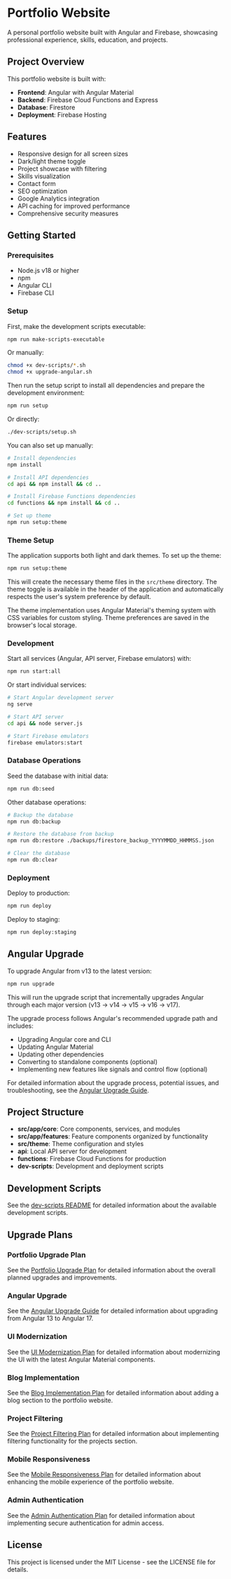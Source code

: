 # Portfolio Website

A personal portfolio website built with Angular and Firebase, showcasing professional experience, skills, education, and projects.

## Project Overview

This portfolio website is built with:
- **Frontend**: Angular with Angular Material
- **Backend**: Firebase Cloud Functions and Express
- **Database**: Firestore
- **Deployment**: Firebase Hosting

## Features

- Responsive design for all screen sizes
- Dark/light theme toggle
- Project showcase with filtering
- Skills visualization
- Contact form
- SEO optimization
- Google Analytics integration
- API caching for improved performance
- Comprehensive security measures

## Getting Started

### Prerequisites

- Node.js v18 or higher
- npm
- Angular CLI
- Firebase CLI

### Setup

First, make the development scripts executable:

```bash
npm run make-scripts-executable
```

Or manually:

```bash
chmod +x dev-scripts/*.sh
chmod +x upgrade-angular.sh
```

Then run the setup script to install all dependencies and prepare the development environment:

```bash
npm run setup
```

Or directly:

```bash
./dev-scripts/setup.sh
```

You can also set up manually:

```bash
# Install dependencies
npm install

# Install API dependencies
cd api && npm install && cd ..

# Install Firebase Functions dependencies
cd functions && npm install && cd ..

# Set up theme
npm run setup:theme
```

### Theme Setup

The application supports both light and dark themes. To set up the theme:

```bash
npm run setup:theme
```

This will create the necessary theme files in the `src/theme` directory. The theme toggle is available in the header of the application and automatically respects the user's system preference by default.

The theme implementation uses Angular Material's theming system with CSS variables for custom styling. Theme preferences are saved in the browser's local storage.

### Development

Start all services (Angular, API server, Firebase emulators) with:

```bash
npm run start:all
```

Or start individual services:

```bash
# Start Angular development server
ng serve

# Start API server
cd api && node server.js

# Start Firebase emulators
firebase emulators:start
```

### Database Operations

Seed the database with initial data:

```bash
npm run db:seed
```

Other database operations:

```bash
# Backup the database
npm run db:backup

# Restore the database from backup
npm run db:restore ./backups/firestore_backup_YYYYMMDD_HHMMSS.json

# Clear the database
npm run db:clear
```

### Deployment

Deploy to production:

```bash
npm run deploy
```

Deploy to staging:

```bash
npm run deploy:staging
```

## Angular Upgrade

To upgrade Angular from v13 to the latest version:

```bash
npm run upgrade
```

This will run the upgrade script that incrementally upgrades Angular through each major version (v13 → v14 → v15 → v16 → v17).

The upgrade process follows Angular's recommended upgrade path and includes:
- Upgrading Angular core and CLI
- Updating Angular Material
- Updating other dependencies
- Converting to standalone components (optional)
- Implementing new features like signals and control flow (optional)

For detailed information about the upgrade process, potential issues, and troubleshooting, see the [Angular Upgrade Guide](./angular-upgrade-guide.md).

## Project Structure

- **src/app/core**: Core components, services, and modules
- **src/app/features**: Feature components organized by functionality
- **src/theme**: Theme configuration and styles
- **api**: Local API server for development
- **functions**: Firebase Cloud Functions for production
- **dev-scripts**: Development and deployment scripts

## Development Scripts

See the [dev-scripts README](./dev-scripts/README.md) for detailed information about the available development scripts.

## Upgrade Plans

### Portfolio Upgrade Plan
See the [Portfolio Upgrade Plan](./portfolio-upgrade-plan.md) for detailed information about the overall planned upgrades and improvements.

### Angular Upgrade
See the [Angular Upgrade Guide](./angular-upgrade-guide.md) for detailed information about upgrading from Angular 13 to Angular 17.

### UI Modernization
See the [UI Modernization Plan](./ui-modernization-plan.md) for detailed information about modernizing the UI with the latest Angular Material components.

### Blog Implementation
See the [Blog Implementation Plan](./blog-implementation-plan.md) for detailed information about adding a blog section to the portfolio website.

### Project Filtering
See the [Project Filtering Plan](./project-filtering-plan.md) for detailed information about implementing filtering functionality for the projects section.

### Mobile Responsiveness
See the [Mobile Responsiveness Plan](./mobile-responsiveness-plan.md) for detailed information about enhancing the mobile experience of the portfolio website.

### Admin Authentication
See the [Admin Authentication Plan](./admin-authentication-plan.md) for detailed information about implementing secure authentication for admin access.

## License

This project is licensed under the MIT License - see the LICENSE file for details.

